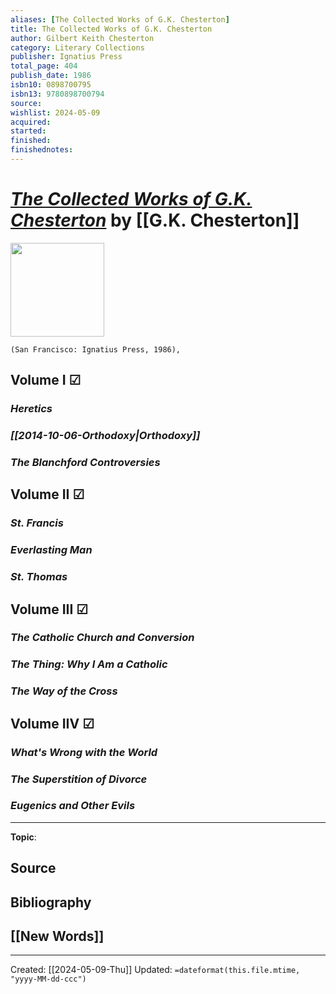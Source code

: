 ```yaml
---
aliases: [The Collected Works of G.K. Chesterton]
title: The Collected Works of G.K. Chesterton
author: Gilbert Keith Chesterton
category: Literary Collections
publisher: Ignatius Press
total_page: 404
publish_date: 1986
isbn10: 0898700795
isbn13: 9780898700794
source: 
wishlist: 2024-05-09
acquired: 
started: 
finished: 
finishednotes: 
---
```

# *[The Collected Works of G.K. Chesterton](https://ignatius.com/search.php?search_query=collected+works+chesterton&section=product&sort=alphaasc)* by [[G.K. Chesterton]]

<img src="http://books.google.com/books/content?id=7wzmjPSZ084C&printsec=frontcover&img=1&zoom=1&edge=curl&source=gbs_api" width=150>

`(San Francisco: Ignatius Press, 1986), `

## Volume I ☑
### *Heretics*

### *[[2014-10-06-Orthodoxy|Orthodoxy]]*

### *The Blanchford Controversies*


## Volume II ☑
### *St. Francis*
### *Everlasting Man*
### *St. Thomas*


## Volume III ☑
### *The Catholic Church and Conversion*

### *The Thing: Why I Am a Catholic*

### *The Way of the Cross*


## Volume IIV ☑

### *What's Wrong with the World*

### *The Superstition of Divorce*

### *Eugenics and Other Evils*





--- 
**Topic**: 

**Source**
- 

**Bibliography**
- 
 
**[[New Words]]**
- 

---
Created: [[2024-05-09-Thu]]
Updated: `=dateformat(this.file.mtime, "yyyy-MM-dd-ccc")`